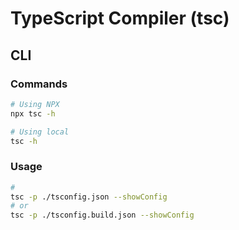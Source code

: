 # TypeScript Compiler (tsc)

## CLI

### Commands

```sh
# Using NPX
npx tsc -h

# Using local
tsc -h
```

### Usage

```sh
#
tsc -p ./tsconfig.json --showConfig
# or
tsc -p ./tsconfig.build.json --showConfig
```
